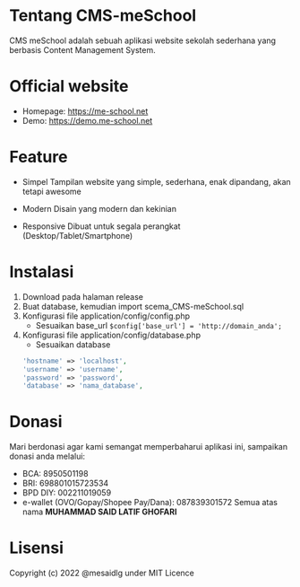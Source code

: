 # Tentang CMS-meSchool

CMS meSchool adalah sebuah aplikasi website sekolah sederhana yang berbasis Content Management System.

# Official website

* Homepage: https://me-school.net
* Demo: https://demo.me-school.net

# Feature

* Simpel
Tampilan website yang simple, sederhana, enak dipandang, akan tetapi awesome

* Modern
Disain yang modern dan kekinian

* Responsive
Dibuat untuk segala perangkat (Desktop/Tablet/Smartphone)

# Instalasi

1. Download pada halaman release
2. Buat database, kemudian import scema_CMS-meSchool.sql
3. Konfigurasi file application/config/config.php
    - Sesuaikan base_url
    `$config['base_url'] = 'http://domain_anda';`
4. Konfigurasi file application/config/database.php
    - Sesuaikan database
    ```php
    'hostname' => 'localhost',
    'username' => 'username',
    'password' => 'password',
    'database' => 'nama_database',
    ```

# Donasi

Mari berdonasi agar kami semangat memperbaharui aplikasi ini, sampaikan donasi anda melalui:

* BCA: 8950501198
* BRI: 698801015723534
* BPD DIY: 002211019059
* e-wallet (OVO/Gopay/Shopee Pay/Dana): 087839301572
Semua atas nama __MUHAMMAD SAID LATIF GHOFARI__

# Lisensi

Copyright (c) 2022 @mesaidlg under MIT Licence
